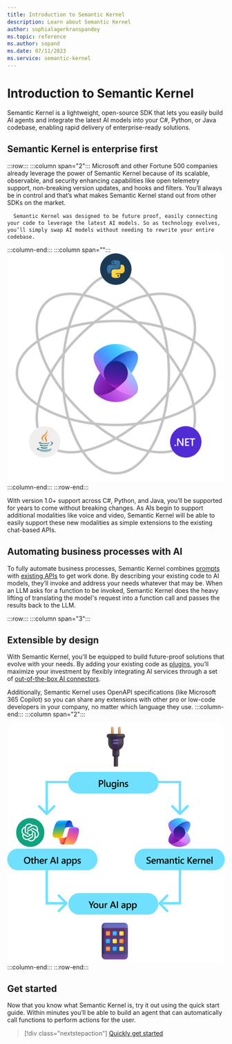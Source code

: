 ```yaml
---
title: Introduction to Semantic Kernel
description: Learn about Semantic Kernel
author: sophialagerkranspandey
ms.topic: reference
ms.author: sopand
ms.date: 07/11/2023
ms.service: semantic-kernel
---
```


# Introduction to Semantic Kernel

Semantic Kernel is a lightweight, open-source SDK that lets you easily build AI agents and integrate the latest AI models into your C#, Python, or Java codebase, enabling rapid delivery of enterprise-ready solutions.


## Semantic Kernel is enterprise first


:::row:::
   :::column span="2":::
      Microsoft and other Fortune 500 companies already leverage the power of Semantic Kernel because of its scalable, observable, and security enhancing capabilities like open telemetry support, non-breaking version updates, and hooks and filters. You’ll always be in control and that’s what makes Semantic Kernel stand out from other SDKs on the market.

      Semantic Kernel was designed to be future proof, easily connecting your code to leverage the latest AI models. So as technology evolves, you’ll simply swap AI models without needing to rewrite your entire codebase.
   :::column-end:::
   :::column span="":::
    ![Intro Image](../media/Introduction-to-Semantic-Kernel.png)
   :::column-end:::
:::row-end:::

With version 1.0+ support across C#, Python, and Java, you’ll be supported for years to come without breaking changes. As AIs begin to support additional modalities like voice and video, Semantic Kernel will be able to easily support these new modalities as simple extensions to the existing chat-based APIs.

## Automating business processes with AI

To fully automate business processes, Semantic Kernel combines [prompts](../concepts/prompts.md) with [existing APIs](../concepts/plugins.md) to get work done. By describing your existing code to AI models, they’ll invoke and address your needs whatever that may be. When an LLM asks for a function to be invoked, Semantic Kernel does the heavy lifting of translating the model's request into a function call and passes the results back to the LLM.

:::row:::
   :::column span="3":::
   ## Extensible by design
      
   With Semantic Kernel, you'll be equipped to build future-proof solutions that evolve with your needs. By adding your existing code as [plugins](../concepts/plugins.md), you’ll maximize your investment by flexibly integrating AI services through a set of [out-of-the-box AI connectors](../concepts/ai-services/index.md).
   
   Additionally, Semantic Kernel uses OpenAPI specifications (like Microsoft 365 Copilot) so you can share any extensions with other pro or low-code developers in your company, no matter which language they use.
   :::column-end:::
   :::column span="2":::
   &nbsp;

   ![Modular Extensibility](../media/Designed-for-modular-extensibility.png)
   :::column-end:::
:::row-end:::


## Get started

Now that you know what Semantic Kernel is, try it out using the quick start guide. Within minutes you’ll be able to build an agent that can automatically call functions to perform actions for the user.

> [!div class="nextstepaction"]
> [Quickly get started](../get-started/quick-start-guide.md)